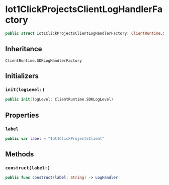 # Iot1ClickProjectsClientLogHandlerFactory

``` swift
public struct Iot1ClickProjectsClientLogHandlerFactory: ClientRuntime.SDKLogHandlerFactory 
```

## Inheritance

`ClientRuntime.SDKLogHandlerFactory`

## Initializers

### `init(logLevel:)`

``` swift
public init(logLevel: ClientRuntime.SDKLogLevel) 
```

## Properties

### `label`

``` swift
public var label = "Iot1ClickProjectsClient"
```

## Methods

### `construct(label:)`

``` swift
public func construct(label: String) -> LogHandler 
```
